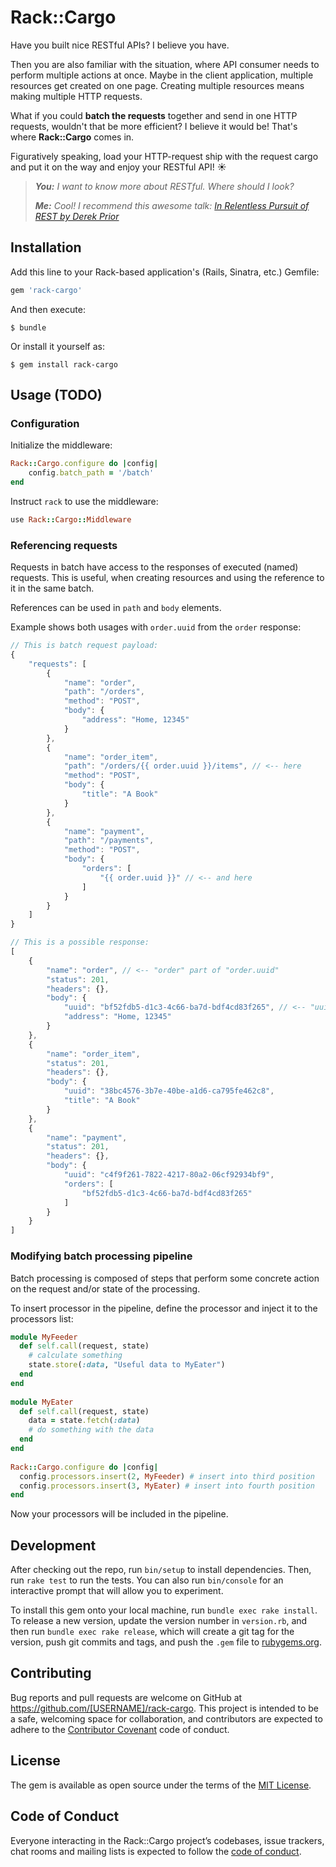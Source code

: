 # Rack::Cargo

Have you built nice RESTful APIs? I believe you have.

Then you are also familiar with the situation, where API consumer needs to perform multiple actions at once. Maybe in the client application, multiple resources get created on one page. Creating multiple resources means making multiple HTTP requests.

What if you could **batch the requests** together and send in one HTTP requests, wouldn't that be more efficient? I believe it would be! That's where **Rack::Cargo** comes in.

Figuratively speaking, load your HTTP-request ship with the request cargo and put it on the way and enjoy your RESTful API! ☀️

> ***You:** I want to know more about RESTful. Where should I look?*
>
> ***Me:** Cool! I recommend this awesome talk: [In Relentless Pursuit of REST by Derek Prior](https://youtu.be/HctYHe-YjnE)*

## Installation

Add this line to your Rack-based application's (Rails, Sinatra, etc.) Gemfile:

```ruby
gem 'rack-cargo'
```

And then execute:

    $ bundle

Or install it yourself as:

    $ gem install rack-cargo

## Usage (TODO)

### Configuration

Initialize the middleware:

```ruby
Rack::Cargo.configure do |config|
    config.batch_path = '/batch'
end
```

Instruct `rack` to use the middleware:

```ruby
use Rack::Cargo::Middleware
```

### Referencing requests

Requests in batch have access to the responses of executed (named) requests. This is useful, when creating resources and using the reference to it in the same batch.

References can be used in `path` and `body` elements.

Example shows both usages with `order.uuid` from the `order` response:

```javascript
// This is batch request payload:
{
    "requests": [
        {
            "name": "order",
            "path": "/orders",
            "method": "POST",
            "body": {
                "address": "Home, 12345"
            }
        },
        {
            "name": "order_item",
            "path": "/orders/{{ order.uuid }}/items", // <-- here
            "method": "POST",
            "body": {
                "title": "A Book"
            }
        },
        {
            "name": "payment",
            "path": "/payments",
            "method": "POST",
            "body": {
                "orders": [
                    "{{ order.uuid }}" // <-- and here
                ]
            }
        }
    ]
}

// This is a possible response:
[
    {
        "name": "order", // <-- "order" part of "order.uuid"
        "status": 201,
        "headers": {},
        "body": {
            "uuid": "bf52fdb5-d1c3-4c66-ba7d-bdf4cd83f265", // <-- "uuid" part of "order.uuid"
            "address": "Home, 12345"
        }
    },
    {
        "name": "order_item",
        "status": 201,
        "headers": {},
        "body": {
            "uuid": "38bc4576-3b7e-40be-a1d6-ca795fe462c8",
            "title": "A Book"
        }
    },
    {
        "name": "payment",
        "status": 201,
        "headers": {},
        "body": {
            "uuid": "c4f9f261-7822-4217-80a2-06cf92934bf9",
            "orders": [
                "bf52fdb5-d1c3-4c66-ba7d-bdf4cd83f265"
            ]
        }
    }
]
```

### Modifying batch processing pipeline

Batch processing is composed of steps that perform some concrete action on the request and/or state of the processing.

To insert processor in the pipeline, define the processor and inject it to the processors list:

```ruby
module MyFeeder
  def self.call(request, state)
    # calculate something
    state.store(:data, "Useful data to MyEater")
  end
end
 
module MyEater
  def self.call(request, state)
    data = state.fetch(:data)
    # do something with the data
  end
end
 
Rack::Cargo.configure do |config|
  config.processors.insert(2, MyFeeder) # insert into third position
  config.processors.insert(3, MyEater) # insert into fourth position
end
```

Now your processors will be included in the pipeline.

## Development

After checking out the repo, run `bin/setup` to install dependencies. Then, run `rake test` to run the tests. You can also run `bin/console` for an interactive prompt that will allow you to experiment.

To install this gem onto your local machine, run `bundle exec rake install`. To release a new version, update the version number in `version.rb`, and then run `bundle exec rake release`, which will create a git tag for the version, push git commits and tags, and push the `.gem` file to [rubygems.org](https://rubygems.org).

## Contributing

Bug reports and pull requests are welcome on GitHub at https://github.com/[USERNAME]/rack-cargo. This project is intended to be a safe, welcoming space for collaboration, and contributors are expected to adhere to the [Contributor Covenant](http://contributor-covenant.org) code of conduct.

## License

The gem is available as open source under the terms of the [MIT License](http://opensource.org/licenses/MIT).

## Code of Conduct

Everyone interacting in the Rack::Cargo project’s codebases, issue trackers, chat rooms and mailing lists is expected to follow the [code of conduct](https://github.com/[USERNAME]/rack-cargo/blob/master/CODE_OF_CONDUCT.md).
